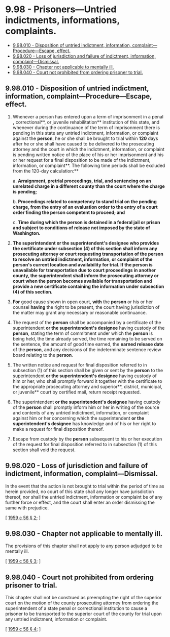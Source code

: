 # 9.98 - Prisoners—Untried indictments, informations, complaints.
* [9.98.010 - Disposition of untried indictment, information, complaint—Procedure—Escape, effect.](#998010---disposition-of-untried-indictment-information-complaintprocedureescape-effect)
* [9.98.020 - Loss of jurisdiction and failure of indictment, information, complaint—Dismissal.](#998020---loss-of-jurisdiction-and-failure-of-indictment-information-complaintdismissal)
* [9.98.030 - Chapter not applicable to mentally ill.](#998030---chapter-not-applicable-to-mentally-ill)
* [9.98.040 - Court not prohibited from ordering prisoner to trial.](#998040---court-not-prohibited-from-ordering-prisoner-to-trial)
## **9.98.010 - Disposition of untried indictment, information, complaint—Procedure—Escape, effect.**
1. Whenever a person has entered upon a term of imprisonment in a penal **,** correctional**, or juvenile rehabilitation** institution of this state, and whenever during the continuance of the term of imprisonment there is pending in this state any untried indictment, information, or complaint against the **person**, he or she shall be brought to trial within **120** days after he or she shall have caused to be delivered to the prosecuting attorney and the  court  in which the indictment, information, or complaint is pending written notice of the place of his or her imprisonment and his or her request for a final disposition to be made of the indictment, information, or complaint**. The following time periods shall be excluded from the 120-day calculation:**

    a. **Arraignment, pretrial proceedings, trial, and sentencing on an unrelated charge in a different county than the court where the charge is pending;**

    b. **Proceedings related to competency to stand trial on the pending charge, from the entry of an evaluation order to the entry of a court order finding the person competent to proceed; and**

    c. **Time during which the person is detained in a federal jail or prison and subject to conditions of release not imposed by the state of Washington.**

2. **The superintendent or the superintendent's designee who provides the certificate under subsection (4) of this section shall inform any prosecuting attorney or court requesting transportation of the person to resolve an untried indictment, information, or complaint of the person's current location and availability for trial. If the person is unavailable for transportation due to court proceedings in another county, the superintendent shall inform the prosecuting attorney or court when the person becomes available for transportation and provide a new certificate containing the information under subsection (4) of this section.**

3. **For** good cause shown in open court, **with** the **person** or his or her counsel **having** the right to be present, the court having jurisdiction of the matter may grant any necessary or reasonable continuance.

4. The request of the **person** shall be accompanied by a certificate of the superintendent **or the superintendent's designee** having custody of the **person**, stating the term of commitment under which the **person** is being held, the time already served, the time remaining to be served on the sentence, the amount of good time earned, the **earned release date** of the **person**, and any decisions of the indeterminate sentence review board relating to the **person**.

5. The written notice and request for final disposition referred to in subsection (1) of this section shall be given or sent by the **person** to the superintendent **or the superintendent's designee** having custody of him or her, who shall promptly forward it together with the certificate to the appropriate prosecuting attorney and superior**, district, municipal, or juvenile** court by certified mail, return receipt requested.

6. The superintendent **or the superintendent's designee** having custody of the **person** shall promptly inform him or her in writing of the source and contents of any untried indictment, information, or complaint against him or her concerning which the superintendent **or the superintendent's designee** has knowledge and of his or her right to make a request for final disposition thereof.

7. Escape from custody by the **person** subsequent to his or her execution of the request for final disposition referred to in subsection (1) of this section shall void the request.

## 9.98.020 - Loss of jurisdiction and failure of indictment, information, complaint—Dismissal.
In the event that the action is not brought to trial within the period of time as herein provided, no court of this state shall any longer have jurisdiction thereof, nor shall the untried indictment, information or complaint be of any further force or effect, and the court shall enter an order dismissing the same with prejudice.

\[ [1959 c 56 § 2](http://leg.wa.gov/CodeReviser/documents/sessionlaw/1959c56.pdf?cite=1959%20c%2056%20§%202); \]

## 9.98.030 - Chapter not applicable to mentally ill.
The provisions of this chapter shall not apply to any person adjudged to be mentally ill.

\[ [1959 c 56 § 3](http://leg.wa.gov/CodeReviser/documents/sessionlaw/1959c56.pdf?cite=1959%20c%2056%20§%203); \]

## 9.98.040 - Court not prohibited from ordering prisoner to trial.
This chapter shall not be construed as preempting the right of the superior court on the motion of the county prosecuting attorney from ordering the superintendent of a state penal or correctional institution to cause a prisoner to be transported to the superior court of the county for trial upon any untried indictment, information or complaint.

\[ [1959 c 56 § 4](http://leg.wa.gov/CodeReviser/documents/sessionlaw/1959c56.pdf?cite=1959%20c%2056%20§%204); \]

